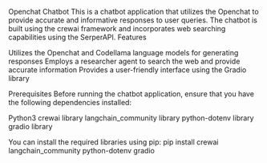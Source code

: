 Openchat Chatbot
This is a chatbot application that utilizes the Openchat to provide accurate and informative responses to user queries. The chatbot is built using the crewai framework and incorporates web searching capabilities using the SerperAPI.
Features

Utilizes the Openchat and Codellama language models for generating responses
Employs a researcher agent to search the web and provide accurate information
Provides a user-friendly interface using the Gradio library

Prerequisites
Before running the chatbot application, ensure that you have the following dependencies installed:

Python3
crewai library
langchain_community library
python-dotenv library
gradio library

You can install the required libraries using pip:
pip install crewai langchain_community python-dotenv gradio
